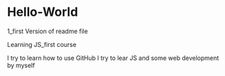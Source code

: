 # Hello-World

1_first Version of readme file

Learning JS_first course

I try to learn how to use GitHub
I try to lear JS and some web development by myself
